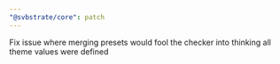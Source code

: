 ```yaml
---
"@svbstrate/core": patch
---
```


Fix issue where merging presets would fool the checker into thinking all theme values were defined
